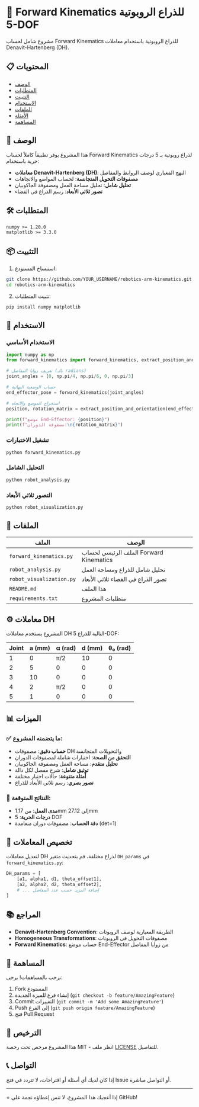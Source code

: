 # 🤖 Forward Kinematics للذراع الروبوتية 5-DOF

مشروع شامل لحساب Forward Kinematics للذراع الروبوتية باستخدام معاملات Denavit-Hartenberg (DH).

## 📋 المحتويات

- [الوصف](#الوصف)
- [المتطلبات](#المتطلبات)
- [التثبيت](#التثبيت)
- [الاستخدام](#الاستخدام)
- [الملفات](#الملفات)
- [الأمثلة](#الأمثلة)
- [المساهمة](#المساهمة)

## 📖 الوصف

هذا المشروع يوفر تطبيقاً كاملاً لحساب Forward Kinematics لذراع روبوتية بـ 5 درجات حرية باستخدام:

- **معاملات Denavit-Hartenberg (DH)**: النهج المعياري لوصف الروابط والمفاصل
- **مصفوفات التحويل المتجانسة**: لحساب المواضع والاتجاهات
- **تحليل شامل**: تحليل مساحة العمل ومصفوفة الجاكوبيان
- **تصور ثلاثي الأبعاد**: رسم الذراع في الفضاء

## 🛠 المتطلبات

```
numpy >= 1.20.0
matplotlib >= 3.3.0
```

## 📦 التثبيت

1. استنساخ المستودع:
```bash
git clone https://github.com/YOUR_USERNAME/robotics-arm-kinematics.git
cd robotics-arm-kinematics
```

2. تثبيت المتطلبات:
```bash
pip install numpy matplotlib
```

## 🚀 الاستخدام

### الاستخدام الأساسي

```python
import numpy as np
from forward_kinematics import forward_kinematics, extract_position_and_orientation

# تعريف زوايا المفاصل (بالـ radians)
joint_angles = [0, np.pi/4, np.pi/6, 0, np.pi/3]

# حساب الوضعية النهائية
end_effector_pose = forward_kinematics(joint_angles)

# استخراج الموضع والاتجاه
position, rotation_matrix = extract_position_and_orientation(end_effector_pose)

print(f"موضع End-Effector: {position}")
print(f"مصفوفة الدوران:\n{rotation_matrix}")
```

### تشغيل الاختبارات

```bash
python forward_kinematics.py
```

### التحليل الشامل

```bash
python robot_analysis.py
```

### التصور ثلاثي الأبعاد

```bash
python robot_visualization.py
```

## 📁 الملفات

| الملف | الوصف |
|-------|--------|
| `forward_kinematics.py` | الملف الرئيسي لحساب Forward Kinematics |
| `robot_analysis.py` | تحليل شامل للذراع ومساحة العمل |
| `robot_visualization.py` | تصور الذراع في الفضاء ثلاثي الأبعاد |
| `README.md` | هذا الملف |
| `requirements.txt` | متطلبات المشروع |

## ⚙️ معاملات DH

المشروع يستخدم معاملات DH التالية للذراع 5-DOF:

| Joint | a (mm) | α (rad) | d (mm) | θ₀ (rad) |
|-------|--------|---------|--------|----------|
| 1     | 0      | π/2     | 10     | 0        |
| 2     | 5      | 0       | 0      | 0        |
| 3     | 10     | 0       | 0      | 0        |
| 4     | 2      | π/2     | 0      | 0        |
| 5     | 1      | 0       | 0      | 0        |

## 📊 الميزات

### ✅ ما يتضمنه المشروع:

- **حساب دقيق**: مصفوفات DH والتحويلات المتجانسة
- **التحقق من الصحة**: اختبارات شاملة لمصفوفات الدوران
- **تحليل متقدم**: مساحة العمل ومصفوفة الجاكوبيان
- **توثيق شامل**: شرح مفصل لكل دالة
- **أمثلة متنوعة**: حالات اختبار مختلفة
- **تصور بصري**: رسم ثلاثي الأبعاد للذراع

### 🎯 النتائج المتوقعة:

- **مدى العمل**: من 1.17mm إلى 27.12mm
- **درجات الحرية**: 5 DOF
- **دقة الحساب**: مصفوفات دوران متعامدة (det=1)

## 🔧 تخصيص المعاملات

لتعديل معاملات DH لذراع مختلفة، قم بتحديث متغير `DH_params` في `forward_kinematics.py`:

```python
DH_params = [
    [a1, alpha1, d1, theta_offset1],
    [a2, alpha2, d2, theta_offset2],
    # ... إضافة المزيد حسب عدد المفاصل
]
```

## 📚 المراجع

- **Denavit-Hartenberg Convention**: الطريقة المعيارية لوصف الروبوتات
- **Homogeneous Transformations**: مصفوفات التحويل في الروبوتات
- **Forward Kinematics**: حساب موضع End-Effector من زوايا المفاصل

## 🤝 المساهمة

نرحب بالمساهمات! يرجى:

1. Fork المستودع
2. إنشاء فرع للميزة الجديدة (`git checkout -b feature/AmazingFeature`)
3. Commit التغييرات (`git commit -m 'Add some AmazingFeature'`)
4. Push إلى الفرع (`git push origin feature/AmazingFeature`)
5. فتح Pull Request

## 📄 الترخيص

هذا المشروع مرخص تحت رخصة MIT - انظر ملف [LICENSE](LICENSE) للتفاصيل.

## 📞 التواصل

إذا كان لديك أي أسئلة أو اقتراحات، لا تتردد في فتح Issue أو التواصل مباشرة.

---

⭐ إذا أعجبك هذا المشروع، لا تنس إعطاؤه نجمة على GitHub!
